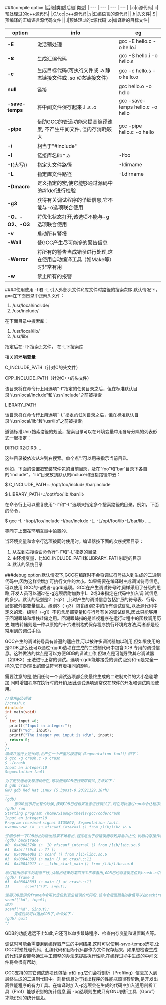 ###compile option
|后缀|类型|后缀|类型|
| --- | --- | --- | --- |
|.c|c源代码|.ii|预处理过的c++源代码|
|.C/.cc|c++源代码|.s|汇编语言的源代码|
|.h|头文件|.S|预编译的汇编语言源代码文件|
|.i|预处理过的c源代码|.o|编译后的目标文件|

| option | info | eg |
| --- | --- | --- |
| **-E** | 激活预处理 | gcc -E hello.c -o hello.i |
| **-S** | 生成汇编代码 | gcc -S hello.i -o hello.s |
| **-c** | 生成目标代码(可执行文件或 .a 静态链接文件或 .so 动态链接文件) | gcc -c hello.s -o hello.o | 
| **null** | 链接 | gcc hello.o -o hello |
| **-save-temps** | 将中间文件保存起来 .i .s .o | gcc -save-temps hello.c -o hello |
| **-pipe** | 借助GCC的管道功能来提高编译速度, 不产生中间文件, 但内存消耗较大 | gcc -pipe hello.c -o hello |
| **-i** | 相当于"#include" |
| **-l** | 链接库名lib*.a | -lfoo |
| **-I**(大写i) | 指定头文件路径 | -Idirname |
| **-L** | 指定库文件路径 | -Ldirname |
| **-Dmacro** | 定义指定的宏,使它能够通过源码中的#ifdef进行检验 |
| **-g3** | 获得有关调试程序的详细信息,它不能与-o选项联合使用 |
| **-O、-O2、-O3** | 将优化状态打开,该选项不能与-g选项联合使用 | 
| **-v** | 启动所有警报 |
| **-Wall** | 使GCC产生尽可能多的警告信息 |
| **-Werror** | 将所有的警告当成错误进行处理,这在使用自动编译工具（如Make等）时非常有用 |
| **-w** | 禁止所有的报警 |
####使用使用 -I 和 -L 引入外部头文件和库文件时路径的搜索次序
默认情况下，gcc在下面目录中搜索头文件：

1. /usr/local/include/
2. /usr/include/

在下面目录中搜索库：

1. /usr/local/lib/
2. /usr/lib/

指定后在-I下搜索头文件， 在-L下搜索库

相关的**环境变量**

C_INCLUDE_PATH（针对C的头文件）

CPP_INCLUDE_PATH（针对C++的头文件）

该目录将在命令行上用选项“-I”指定的任何目录之后，但在标准默认目录“/usr/local/include”和“/usr/include”之前被搜索

LIBRARY_PATH

该目录将在命令行上用选项“-L”指定的任何目录之后，但在标准默认目录“/usr/local/lib”和“/usr/lib”之前被搜索。

遵循标准Unix搜索路径的规范，搜索目录可以在环境变量中用冒号分隔的列表形式一起指定：

DIR1:DIR2:DIR3:...

这些目录被依次从左到右搜索。单个点“.”可以用来指示当前目录。

例如，下面的设置把安装软件包的当前目录，及在“foo”和“bar”目录下各自的“include”，“lib”目录放到默认的include和链接路径中去：

$ C_INCLUDE_PATH=.:/opt/foo/include:/bar/include

$ LIBRARY_PATH=.:/opt/foo/lib:/bar/lib

在命令行上可以重复使用“-I”和“-L”选项来指定多个搜索路径的目录。例如，下面的命令，

$ gcc -I. -I/opt/foo/include -I/bar/include -L. -L/opt/foo/lib -L/bar/lib .....

等同于上面在环境变量中设置的。

当环境变量和命令行选项被同时使用时，编译器按下面的次序搜索目录：

1. 从左到右搜索由命令行“-I”和“-L”指定的目录
2. 由环境变量，比如C_INCLUDE_PATH和LIBRARY_PATH指定的目录
3. 默认的系统目录

###debug option
  默认情况下,GCC在编译时不会将调试符号插入到生成的二进制代码中,因为这样会增加可执行文件的大小。如果需要在编译时生成调试符号信息,可以使用 GCC的-g或者-ggdb选项。GCC在产生调试符号时,同样采用了分级的思路,开发人员可以通过在-g选项后附加数字1、2或3来指定在代码中加入调 试信息的多少。默认的级别是2（-g2）,此时产生的调试信息包括扩展的符号表、行号、局部或外部变量信息。级别3（-g3）包含级别2中的所有调试信息,以及源代码中定义的宏。级别1（-g1）不包含局部变量和与行号有关的调试信息,因此只能够用于回溯跟踪和堆栈转储之用。回溯跟踪指的是监视程序在运行过程中的函数调用历史,堆栈转储则是一种以原始的十六进制格式保存程序执行环境的方法,两者都是经常用到的调试手段。

  GCC产生的调试符号具有普遍的适应性,可以被许多调试器加以利用,但如果使用的是GDB,那么还可以通过-ggdb选项在生成的二进制代码中包含GDB 专用的调试信息。这种做法的优点是可以方便GDB的调试工作,但缺点是可能导致其它调试器（如DBX）无法进行正常的调试。选项-ggdb能够接受的调试 级别和-g是完全一样的,它们对输出的调试符号有着相同的影响。

  需要注意的是,使用任何一个调试选项都会使最终生成的二进制文件的大小急剧增加,同时增加程序在执行时的开销,因此调试选项通常仅在软件的开发和调试阶段使用。

```c
//使用gdb调试
//crash.c
#include 
int main(void)
{
  int input =0;
  printf("Input an integer:");
  scanf("%d", input);
  printf("The integer you input is %d\n", input);
  return 0;
}
/*
编译并运行上述代码,会产生一个严重的段错误（Segmentation fault）如下：
$ gcc -g crash.c -o crash
$ ./crash
Input an integer:10
Segmentation fault

为了更快速地发现错误所在,可以使用GDB进行跟踪调试,方法如下：
$ gdb crash
GNU gdb Red Hat Linux (5.3post-0.20021129.18rh)
……
(gdb)
    当GDB提示符出现的时候,表明GDB已经做好准备进行调试了,现在可以通过run命令让程序开始在GDB的监控下运行：
(gdb) run
Starting program: /home/xiaowp/thesis/gcc/code/crash
Input an integer:10
Program received signal SIGSEGV, Segmentation fault.
0x4008576b in _IO_vfscanf_internal () from /lib/libc.so.6

仔细分析一下GDB给出的输出结果不难看出,程序是由于段错误而导致异常中止的,说明内存操作出了问题,具体发生问题的地方是在调用 _IO_vfscanf_internal ( )的时候。为了得到更加有价值的信息,可以使用GDB提供的回溯跟踪命令backtrace,执行结果如下：
(gdb) backtrace
#0  0x4008576b in _IO_vfscanf_internal () from /lib/libc.so.6
#1  0xbffff0c0 in ?? ()
#2  0x4008e0ba in scanf () from /lib/libc.so.6
#3  0x08048393 in main () at crash.c:11
#4  0x40042917 in __libc_start_main () from /lib/libc.so.6

跳过输出结果中的前面三行,从输出结果的第四行中不难看出,GDB已经将错误定位到crash.c中的第11行了。现在仔细检查一下：
(gdb) frame 3
#3  0x08048393 in main () at crash.c:11
11       scanf("%d", input);

使用GDB提供的frame命令可以定位到发生错误的代码段,该命令后面跟着的数值可以在backtrace命令输出结果中的行首找到。现在已经发现错误所在了,应该将
scanf("%d", input);
改为
scanf("%d", &input);
    完成后就可以退出GDB了,命令如下：
(gdb) quit
*/
```
GDB的功能远远不止如此,它还可以单步跟踪程序、检查内存变量和设置断点等。

调试时可能会需要用到编译器产生的中间结果,这时可以使用-save-temps选项,让GCC将预处理代码、汇编代码和目标代码都作为文件保存起来。如果想检查生成的代码是否能够通过手工调整的办法来提高执行性能,在编译过程中生成的中间文件将会很有帮助。

GCC支持的其它调试选项还包括-p和-pg,它们会将剖析（Profiling）信息加入到最终生成的二进制代码中。剖析信息对于找出程序的性能瓶颈很有帮助,是开发出高性能程序的有力工具。在编译时加入-p选项会在生成的代码中加入通用剖析工具（Prof）能够识别的统计信息,而 -pg选项则生成只有GNU剖析工具（Gprof）才能识别的统计信息。